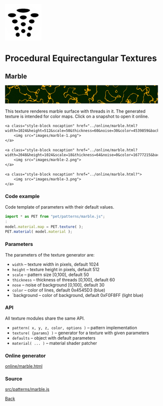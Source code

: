 <img class="logo" src="../assets/logo/logo.png">


# Procedural Equirectangular Textures


## Marble
<img src="images/marble.jpg">

This texture renderes marble surface with threads in it.
The generated texture is intended for color maps. Click on
a snapshot to open it online.

<p class="gallery">

	<a class="style-block nocaption" href="../online/marble.html?width=1024&height=512&scale=50&thickness=60&noise=30&color=4539859&background=15792383">
		<img src="images/marble-1.png">
	</a>

	<a class="style-block nocaption" href="../online/marble.html?width=2048&height=1024&scale=18&thickness=64&noise=0&color=16777215&background=0">
		<img src="images/marble-2.png">
	</a>

	<a class="style-block nocaption" href="../online/marble.html?">
		<img src="images/marble-3.png">
	</a>

</p>


### Code example

Code template of parameters with their default values.

```js
import * as PET from "pet/patterns/marble.js";
:
model.material.map = PET.texture( );
PET.material( model.material );
```


### Parameters

The parameters of the texture generator are:

* `width` &ndash; texture width in pixels, default 1024
* `height` &ndash; texture height in pixels, default 512
* `scale` &ndash; pattern size [0,100], default 50
* `thickness` &ndash; thickness of threads [0,100], default 60
* `nose` &ndash; noise of background [0,100], default 30
* `color` &ndash; color of lines, default 0x4545D3 (blue)
* `background &ndash; color of background, default 0xF0F8FF (light blue)


### API

All texture modules share the same API.

* `pattern( x, y, z, color, options )` &ndash; pattern implementation
* `texture( {params} )` &ndash; generator for a texture with given parameters
* `defaults` &ndash; object with default parameters
* `material( ... )` &ndash; material shader patcher


### Online generator

[online/marble.html](../online/marble.html)


### Source

[src/patterns/marble.js](https://github.com/boytchev/texture-generator/blob/main/src/patterns/marble.js)


		
<div class="footnote">
	<a href="#" onclick="window.history.back(); return false;">Back</a>
</div>